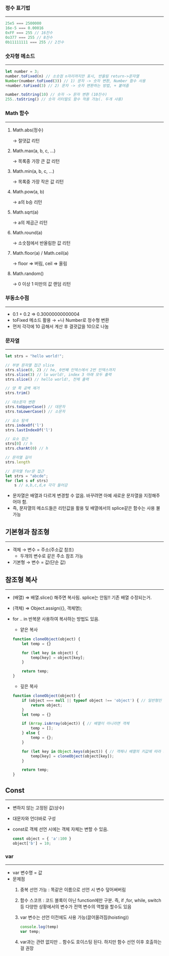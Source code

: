 ### 정수 표기법

---

```jsx
25e5 === 2500000
16e-5 === 0.00016
0xFF === 255 // 16진수
0o377 === 255 // 8진수
0b11111111 === 255 // 2진수
```

### 숫자형 메소드

---

```jsx
let number = 3;
number.toFixed(n) // 소숫점 n자리까지만 표시, 반올림 return->문자열
Number(number.toFixed(3)) // 1) 문자 -> 숫자 변환, Number 함수 사용
+number.toFixed(3) // 2) 문자 -> 숫자 변환하는 방법, + 붙여줌

number.toString(10) // 숫자 -> 문자 변환 (10진수)
255..toString() // 숫자 리터럴도 함수 적용 가능(. 두개 사용)

```

### Math 함수

---

1. Math.abs(정수)

    → 절댓값 리턴

2. Math.max(a, b, c, ...)

    → 목록중 가장 큰 값 리턴

3. Math.min(a, b, c, ...)

    → 목록중 가장 작은 값 리턴

4. Math.pow(a, b)

    → a의 b승 리턴

5. Math.sqrt(a)

    → a의 제곱근 리턴

6. Math.round(a)

    → 소숫점에서 반올림한 값 리턴

7. Math.floor(a) / Math.ceil(a)

    → floor ⇒ 버림, ceil ⇒ 올림

8. Math.random()

    → 0 이상 1 미만의 값 랜덤 리턴

### 부동소수점

---

- 0.1 + 0.2 ⇒ 0.30000000000004
- toFixed 메소드 활용 → +나 Number로 정수형 변환
- 먼저 각각에 10 곱해서 계산 후 결괏값을 10으로 나눔

### 문자열

---

```jsx
let strs = "hello world!";

// 부분 문자열 접근 slice
strs.slice(0, 2) // he, 0번째 인덱스에서 2번 인덱스까지
strs.slice(3) // lo world!, index 3 아래 모두 출력
strs.slice() // hello world!, 전체 출력

// 양 쪽 공백 제거
strs.trim() 

// 대소문자 변환
strs.toUpperCase() // 대문자
strs.toLowerCase() // 소문자

// 요소 탐색
strs.indexOf('l')
strs.lastIndexOf('l')

// 요소 접근
strs[0] // h
strs.charAt(0) // h

// 문자열 길이
strs.length

// 문자열 for문 접근
let strs = "abcde";
for (let s of strs) 
	s // a,b,c,d,e 각각 들어감
```

- 문자열은 배열과 다르게 변경할 수 없음. 바꾸려면 아예 새로운 문자열을 지정해주어야 함.
- 즉, 문자열의 메소드들은 리턴값을 활용 및 배열에서의 splice같은 함수는 사용 불가능

## 기본형과 참조형

---

- 객체 → 변수 = 주소(주소값 참조)
    - 두개의 변수로 같은 주소 참조 가능
- 기본형 → 변수 = 값(단순 값)

## 참조형 복사

---

- (배열) ⇒ 배열.slice() 해주면 복사됨. splice는 안됨!! 기존 배열 수정되는거.
- (객체) ⇒ Object.assign({}, 객체명);
- for .. in 반복문 사용하여 복사하는 방법도 있음.
    - 얕은 복사

    ```jsx
    function cloneObject(object) {
        let temp = {}

        for (let key in object) {
            temp[key] = object[key];
        }

        return temp;
    }
    ```

    - 깊은 복사

    ```jsx
    function cloneObject(object) {
        if (object === null || typeof object !== 'object') { // 일반형인 경우 바로 return
            return object;
        }
        let temp = {}

        if (Array.isArray(object)) { // 배열이 아니라면 객체
            temp = [];
        } else {
            temp = {};
        }

        for (let key in Object.keys(object)) { // 객체나 배열의 키값에 따라 저장
            temp[key] = cloneObject(object[key]);
        }

        return temp;
    }
    ```

## Const

---

- 변하지 않는 고정된 값(상수)
- 대문자와 언더바로 구성
- const로 객체 선언 시에는 객체 자체는 변할 수 있음.

    ```jsx
    const object = { 'a':100 }
    object['b'] = 10;
    ```

### var

---

- var 변수명 = 값
- 문제점
    1. 중복 선언 가능 : 똑같은 이름으로 선언 시 변수 덮어써버림
    2. 함수 스코프 : 코드 블록이 아닌 function에만 구분. 즉, if ,for, while, switch 등 다양한 상황에서의 변수가 전역 변수의 역할을 할수도 있음
    3. var 변수는 선언 이전에도 사용 가능(끌어올려짐(hoisting))

        ```jsx
        console.log(temp)
        var temp;
        ```

    4. var과는 관련 없지만 .. 함수도 호이스팅 된다. 하지만 함수 선언 이후 호출하는걸 권장
